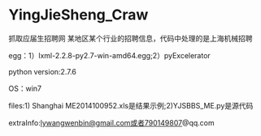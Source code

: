 YingJieSheng_Craw
=================

抓取应届生招聘网 某地区某个行业的招聘信息，代码中处理的是上海机械招聘


egg：1）lxml-2.2.8-py2.7-win-amd64.egg;2）pyExcelerator

python version:2.7.6

OS：win7

files:1) Shanghai ME2014100952.xls是结果示例;2)YJSBBS_ME.py是源代码

extraInfo:lywangwenbin@gmail.com或者790149807@qq.com

